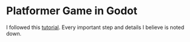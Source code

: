 # Platformer Game in Godot
I followed this [tutorial](https://www.youtube.com/watch?v=LOhfqjmasi0). Every important step and details I believe is noted down.

